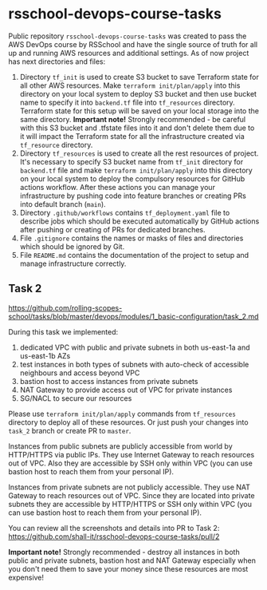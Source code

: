 # rsschool-devops-course-tasks

Public repository `rsschool-devops-course-tasks` was created to pass the AWS DevOps course by RSSchool and have the single source of truth for all up and running AWS resources and additional settings.
As of now project has next directories and files:
1. Directory `tf_init` is used to create S3 bucket to save Terraform state for all other AWS resources. Make `terraform init/plan/apply` into this directory on your local system to deploy S3 bucket and then use bucket name to specify it into `backend.tf` file into `tf_resources` directory. Terraform state for this setup will be saved on your local storage into the same directory.
**Important note!** Strongly recommended - be careful with this S3 bucket and .tfstate files into it and don't delete them due to it will impact the Terraform state for all the infrastructure created via `tf_resource` directory.
2. Directory `tf_resources` is used to create all the rest resources of project. It's necessary to specify S3 bucket name from `tf_init` directory for `backend.tf` file and make `terraform init/plan/apply` into this directory on your local system to deploy the compulsory resources for GitHub actions workflow. After these actions you can manage your infrastructure by pushing code into feature branches or creating PRs into default branch (`main`).
3. Directory `.github/workflows` contains `tf_deployment.yaml` file to describe jobs which should be executed automatically by GitHub actions after pushing or creating of PRs for dedicated branches.
4. File `.gitignore` contains the names or masks of files and directories which should be ignored by Git.
5. File `README.md` contains the documentation of the project to setup and manage infrastructure correctly.


## Task 2
https://github.com/rolling-scopes-school/tasks/blob/master/devops/modules/1_basic-configuration/task_2.md

During this task we implemented:
1. dedicated VPC with public and private subnets in both us-east-1a and us-east-1b AZs
2. test instances in both types of subnets with auto-check of accessible neighbours and access beyond VPC
3. bastion host to access instances from private subnets
4. NAT Gateway to provide access out of VPC for private instances
5. SG/NACL to secure our resources

Please use `terraform init/plan/apply` commands from `tf_resources` directory to deploy all of these resources. Or just push your changes into `task_2` branch or create PR to `master`.

Instances from public subnets are publicly accessible from world by HTTP/HTTPS via public IPs. They use Internet Gateway to reach resources out of VPC. Also they are accessible by SSH only within VPC (you can use bastion host to reach them from your personal IP).

Instances from private subnets are not publicly accessible. They use NAT Gateway to reach resources out of VPC. Since they are located into private subnets they are accessible by HTTP/HTTPS or SSH only within VPC (you can use bastion host to reach them from your personal IP).

You can review all the screenshots and details into PR to Task 2: https://github.com/shall-it/rsschool-devops-course-tasks/pull/2

**Important note!** Strongly recommended - destroy all instances in both public and private subnets, bastion host and NAT Gateway especially when you don't need them to save your money since these resources are most expensive!